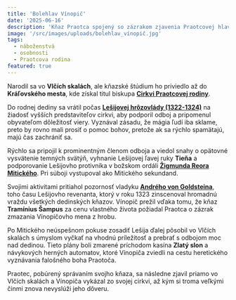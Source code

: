 ```yaml
---
title: 'Bolehlav Vínopič'
date: '2025-06-16'
description: 'Kňaz Praotca spojený so zázrakom zjavenia Praotcovej hlavy'
image: '/src/images/uploads/bolehlav_vínopič.jpg'
tags:
  - náboženstvá
  - osobnosti
  - Praotcova rodina
featured: true
---
```


Narodil sa vo **Vlčích skalách**, ale kňazské štúdium ho priviedlo až do **Kráľovského mesta**, kde získal titul biskupa [**Cirkvi Praotcovej rodiny**](/articles/Cirkev-Praotcovej-rodiny.md).

Do rodnej dediny sa vrátil počas [**Lešijovej hrôzovlády (1322-1324)**](/articles/Lesij.md) na žiadosť vyšších predstaviteľov cirkvi, aby podporil odboj a pripomenul obyvateľom dôležitosť viery. Vyznával zásadu, že mágia ľudí iba sklame, preto by rovno mali prosiť o pomoc bohov, pretože ak sa rýchlo spamätajú, majú čas zachrániť sa.

Rýchlo sa pripojil k prominentným členom odboja a viedol snahy o opätovné vysvätenie temných svätýň, vyhnanie Lešijovej ľavej ruky **Tieňa** a podporovanie Lešijovho protivníka v božskom ordáli [**Žigmunda Reora Mitického**](/articles/Zigmund-Reor-Miticky.md). Pri súboji vystupoval ako Mitického sekundand.

Svojimi aktivitami pritiahol pozornosť vladyku [**Andrého von Goldsteina**](/articles/Andre-von-Goldstein.md), toho času Lešijovho revenanta, ktorý v roku 1323 zinscenoval hromadnú vraždu všetkých dedinských kňazov. Vínopič prežil vďaka tomu, že kňaz **Tramínius Šampus** za cenu vlastného života požiadal Praotca o zázrak zmazania Vínopičovho mena z hrobu.

Po Mitického neúspešnom pokuse zosadiť Lešija ďalej pôsobil vo Vlčích skalách s úmyslom vyčkať na vhodnú príležitosť a prebrať s odbojom moc nad dedinou. Tieto plány boli zmarené príchodom kasína **Zlatý slon** a návykových herných automatov, ktoré Vínopiča zviedli na cestu heretického vyznávania falošného boha Praotoča.

Praotec, pobúrený správaním svojho kňaza, sa následne zjavil priamo vo Vlčích skalách a Vínopiča vykázal zo svojej cirkvi, až kým si troma veľkými činmi znova nevyslúži jeho dôveru.


